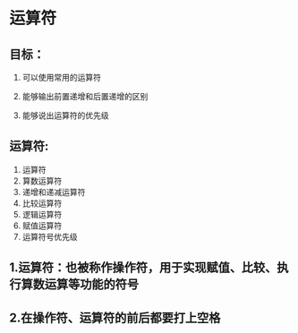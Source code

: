# 运算符

##  目标：

1. 可以使用常用的运算符

2. 能够输出前置递增和后置递增的区别

3. 能够说出运算符的优先级

   

## 运算符:

1. 运算符
2. 算数运算符
3. 递增和递减运算符
4. 比较运算符
5. 逻辑运算符
6. 赋值运算符
7. 运算符号优先级

## 1.运算符：也被称作操作符，用于实现赋值、比较、执行算数运算等功能的符号

## 2.在操作符、运算符的前后都要打上空格

